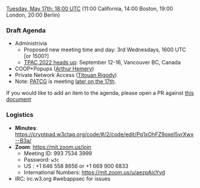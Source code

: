 
[Tuesday, May 17th: 18:00 UTC](https://www.timeanddate.com/worldclock/fixedtime.html?iso=20220517T1800) (11:00 California, 14:00 Boston, 19:00 London, 20:00 Berlin)

### Draft Agenda

*   Administrivia
    * Proposed new meeting time and day: 3rd Wednesdays, 1600 UTC [or 1500?] 
    * [TPAC 2022 heads up](https://www.w3.org/blog/news/archives/9503): September 12-16, Vancouver BC, Canada
*   COOP+Popups ([Arthur Hemery](https://github.com/hemeryar))
*   Private Network Access ([Titouan Rigody](https://github.com/letitz))
*   Note: [PATCG](https://patcg.github.io/) is meeting [later on the 17th](https://github.com/patcg/meetings/tree/main/2022/05/17-telecon).

If you would like to add an item to the agenda, please open a PR against [this document](https://github.com/w3c/webappsec/new/main/meetings/2022/2022-05-17-agenda.md)

### Logistics

*   **Minutes**: https://cryptpad.w3ctag.org/code/#/2/code/edit/Pq1xOhFZ9oxeI5vrXwx--B3a/
*   **Zoom**: https://mit.zoom.us/join
    * Meeting ID: 993 7534 3999
    * Password: `w3c`
    * US : +1 646 558 8656 or +1 669 900 6833
    * International Numbers: https://mit.zoom.us/u/aezpAicYyd
*   IRC: irc.w3.org #webappsec for issues
